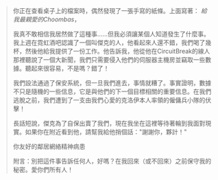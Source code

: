  > 你正在查看桌子上的檔案時，偶然發現了一張手寫的紙條。上面寫著：
> *給我最親愛的Choombas*，
>
> 我真不敢相信我居然做了這種事......但我必須讓某個人知道發生了什麼事。我上週在霓虹酒吧認識了一個叫傑克的人，他看起來人還不錯，我們喝了幾杯，然後他給我提供了一份工作。他告訴我，他從他在CircuitBreak的線人那裡聽說了一個大新聞，我們只需要侵入他們的伺服器主機房並竊取一些數據。聽起來很容易，不是嗎？錯了！
>
> 我們設法通過了保安系統，但一旦我們進去，事情就糟了。事實證明，數據不只是隨機的一些信息，它是與他們的下一個目標相關的重要信息。在我們逃脫之前，我們遭到了一支由我們心愛的克洛伊本人率領的僱傭兵小隊的伏擊！
>
> 長話短說，傑克為了自保出賣了我們，現在我坐在這裡等待著輪到我面對現實。如果你在附近看到他，請幫我給他捎個話："謝謝你，夥計！"
>
> 你友好的鄰居網絡精神病患
>
> 附言：別把這件事告訴任何人，好嗎？在我回來（或不回來）之前保守我的秘密。愛你們所有人！